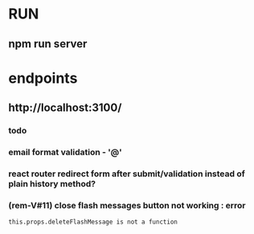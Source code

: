 # RUN
## npm run server

# endpoints
## http://localhost:3100/


### todo
### email format validation - '@'
### react router redirect form after submit/validation instead of plain history method?
### (rem-V#11) close flash messages button not working : error 
```
this.props.deleteFlashMessage is not a function 
```